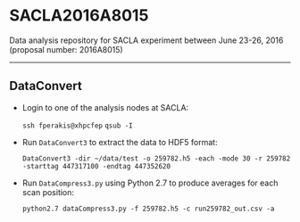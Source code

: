 # SACLA2016A8015
Data analysis repository for SACLA experiment between June 23-26, 2016 (proposal number: 2016A8015)

--------------------------------------------------------------------------------

DataConvert
-----------

- Login to one of the analysis nodes at SACLA:

  `ssh fperakis@xhpcfep`
  `qsub -I`

- Run `DataConvert3` to extract the data to HDF5 format:

  `DataConvert3 -dir ~/data/test -o 259782.h5 -each -mode 30 -r 259782 -starttag 447317100 -endtag 447352620`

- Run `DataCompress3.py` using Python 2.7 to produce averages for each scan position:

  `python2.7 dataCompress3.py -f 259782.h5 -c run259782_out.csv -a`

